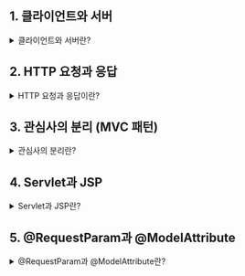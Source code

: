 ## 1. 클라이언트와 서버

<details>
<summary>클라이언트와 서버란?</summary>
<div markdown="1">

<br>
	
- 클라이언트(client) : 서비스를 **요청**하는 애플리케이션(컴퓨터)  
- 서버(server) : 서비스를 **제공**하는 애플리케이션(컴퓨터)

서버의 종류는 여러가지(Email server, File server 등)가 있지만, 우리가 지금 배우려고 하는 것은 웹서버(Web Server)이다.  
한 대의 PC에는 여러가지 서버가 존재한다. 어떤 서버를 사용할지는 포트 번호로 정한다.  
웹서버는 기본적으로 포트번호가 80이고 생략이 가능하다. 톰캣은 기본 포트번호가 8080!  
(즉, 우리는 공부할 때 대부분 톰캣의 기본 포트번호인 8080을 사용하기 때문에 서버를 킨 후 localhost8080 ... 이라고 입력해서 프로젝트를 실행시키는데, 설정파일에서 포트번호를 80으로 바꿔주면 포트번호를 생략할 수 있다! )

**참고 0~1023까지는 이미 예약되어있는 포트번호이다.

#### WAS란?
- Web Application Server로 서버에 프로그램을 설치해 놓고, 클라이언트가 그 프로그램을 사용할 수 있게 해준다.

#### 톰캣의 내부구조
- 클라이언트가 요청을 보내면 서버의 톰캣에서는 미리 만들어진 쓰레드(Thread Pool)를 거쳐 Service로 요청을 보낸다.  
- Service에는 Connector가 들어있는데, 프로토콜 종류에 따라서 처리할 Connector가 정해진다.  
- 그럼 이 Connector는 요청을 다시 엔진(Catalina)한테 전달한다.  
- 엔진 안에는 호스트가 있는데 호스트 안에는 Context가 있다. Context는 웹애플리케이션을 뜻하는데, 당연히 여러개가 있을 수 있다!(스프링 프로젝트 하나가 Context하나)  
- Context안에는 서블릿이 있다. 서블릿이란 작은 서버 프로그램이라고 이해하면 되는데, 이 서블릿까지 요청이 와야 비로소 main메서드의 매개변수에 요청이 전달된다.


**참고1 보통 하나의 톰캣한에 한개의 호스트가 있지만 경우에 따라서 여러개를 둘 수도 있다.(도메인 네임이 다른 호스트를 여러개 둘 수 있다는 뜻)  
**참고2 톰캣안의 서비스 안의 엔진 안의 Host 안의 Context 안의 서블릿

#### 톰캣의 설정파일
- server.xml
: Tomcat의 서버 설정 파일
- web.xml
: Tomcat의 공통설정 파일과 개인 설정 파일 두 개가 있다.

</div>
</details>

## 2. HTTP 요청과 응답

<details>
<summary>HTTP 요청과 응답이란?</summary>
<div markdown="1">

<br>
	
**프로토콜이란?**
- 서로간의 통신을 위한 약속, 규칙. 주고 받을 데이터에 대한 형시을 정의한 것

**HTTP란?**
- 텍스트 기반의 프로토콜이기 때문에 단순하고 읽기가 쉽다. 또한 상태를 유지하지 않는다.(stateless )
- 즉, 클라이언트 정보를 저장하지 않는다는 것인데, 이 부분은 쿠키와 세션으로 해결할 수 있다.
- 확장 가능하다. 커스텀 헤더를 추가할 수 있다.

**HTTP 메시지**
 - 우리가 URL을 보내면 톰캣은 HttpServletRequest객체를 만든다고 했는데, 이 전에 사실 브라우저는 HTTP요청메시지를 만들어서 톰갯에 보낸다.

**HTTP 메서드**
 - get 
   - 서버의 리소스를 가져오기 위해 설계
   - QUERY STRING을 통해	데이터를 전달 (소용량)
   - URL에 데이터 노출되므로 보안에 취약
   - 데이터 공유에 유리
   - ex) 검색엔진에서 검색단어 전송에 이용
  - POST
    - 서버에 데이터를 올리기 위해 설계됨
    - 전송 데이터 크기의 제한이 없음(대용량)
    - 데이터를 요청 메시지의 body에 담아서 전송
    - 보안에 유리, 데이터 공유에는 불리
    - ex) 게시판에 글쓰기, 로그인, 회원가입

</div>
</details>

## 3. 관심사의 분리 (MVC 패턴)

<details>
<summary>관심사의 분리란?</summary>
<div markdown="1">

<br>
	
**MVC** 패턴이란?
- **M**odel : Controller와 View 사이에서 데이터를 전달해 주는 역할을 한다.  
- **V**iew : Controller에서 처리한 데이터를 Model을 통해 전달 받고, 이 데이터를 화면에 출력해주는 역할을 한다.  
- **C**ontroller : 사용자의 요청이 들어오면 사용자가 원하는 데이터를 Model에 담아 보내는 역할을 한다.  

**참고 : Model은 DispatcherServlet이 생성해서 Controller에 넘겨주는데, DispatcherServlet은 뒤에서 자세하게 다룰 예정.

</div>
</details>

## 4. Servlet과 JSP

<details>
<summary>Servlet과 JSP란?</summary>
<div markdown="1">

<br>
	
**0) 간단 정리**
- 역할의 차이일 뿐 기능적인 차이는 없다.(하는 일은 동일)
- Servlet : java코드 안에 html코드
- JSP : html코드 안에 java코드

**1) Servlet**
- Servlet을 발전시킨 것이 spring

|구분|servlet|spring|
|---|---|---|
|Annotation|@WebServlet|@Controller + @RequestMapping|
|Mapping|클래스 단위|메서드 단위, 때문에 하나의 클래스에 여러개의 매핑 가능|
|상속|HttpServlet상속|상속 안받음 (자바는 단일상속이기 때문에 상속을 안받는 것이 좋다. 이런점이 spring에서 개선이 된 것)|
|메서드명|Override된 init(), service(), destroy()등|마음대로|
|매개변수|HttpServletRequest, HttpServletResponse를 무조건 매개변수로 받아야함|필요한 것만 매개변수로 받음|

- 서블릿은 기본적으로 init(), service(), distroy() 이 세개의 메서드를 사용한다.
	- init() : 서블릿 초기화. 서블릿이 생성, 또는 리로딩될 때 단 한 번만 수행됨
	- service() : 호출될 때 마다 반복적으로 수행됨
	- destroy() : 뒷정리 작업. 서블릿이 제거(unload) 될 때 단 한 번만 수행됨

- 즉, 클라이언트가 요청을 보내면 ServletContext가 서블릿 인스턴스의 존재를 확인한다.
일치하는 인스턴스가 있다면 service() 메서드를 호출하고, 없다면 서블릿 클래스를 로딩하고 새로운 서블릿 인스턴스를 생성한다. 이 때 init() 메서드가 호출이 된다. 그 후 요청부터는 인스턴스가 만들어진 상태이기 때문에 service() 메서드만 호출이 되고, 프로그램이 갱신되거나 애플리케이션이 종료가 되서 서블릿이 메모리에서 내려갈 때 destroy() 메서드가 호출이 된다.

**참고 : 서블릿은 기본적으로 singleton패턴이기 때문에 한 개의 인스턴스만 생성이 된다.

**2) JSP**
- jsp파일은 언제, 어떻게 servlet으로 변환이 될까?
	- *.jsp 요청이 들어오면, jspServlet이 서블릿 인스턴스가 있는지 확인한다. 
	- 없으면 이 파일을 서블릿으로 변환하는데, 이 때 *_jsp.java로 변환이 된다.
	- 이렇게 변환된 java파일을 컴파일 하면 *_jsp.class파일이 만들어지고, 인스턴스가 생성된다.
	- 이제 서블릿과 마찬가지로 초기화 메서드 _jspInit()과 실행 메서드 _jspsService()가 호출되며 응답을 준다.
	- 처음에 변환과 컴파일을 해야하기 때문에 시간이 걸린다.(지연된 초기화)

**3) Servlet과 JSP의 차이**
- Servlet
	- java코드 안에 HTML 코드 (하나의 클래스)
	- data processing(Controller)에 좋다.
	- 즉 DB와의 통신, Business Logic 호출, 데이터를 읽고 확인하는 작업 등에 유용하다.
	- Servlet이 수정된 경우 Java 코드를 컴파일(.class 파일 생성)한 후 동적인 페이지를 처리하기 때문에 전체 코드를 업데이트하고 다시 컴파일한 후 재배포하는 작업이 필요하다. (개발 생산성 저하)
- JSP
	- HTML 코드 안에 Java 코드
	- presentation(View)에 좋다.
	- 즉, 요청 결과를 나타내는 HTML 작성하는데 유용하다.
	- JSP가 수정된 경우 재배포할 필요가 없이 WAS가 알아서 처리한다. (쉬운 배포)


**4) 유효범위와 속성**
- Http는 상태정보를 저장하지 않는 stateless라는 특징이 있다.
- 그렇기 때문에 저장소가 필요한데, 접근범위와 생존기간에 따른 4개의 저장소가 있다. 사용 목적에 따라 알맞은 저장소를 사용하면 된다. 저장소는 Map형태로 제공된다.
	- pageContext 저장소 : 해당 jsp페이지 내부에서만 접근가능. 다른 jsp페이지에서는 접근할 수 없다.
		- 지역변수와 기본객체(request, response 등)를 저장
		- EL태그를 쓰려면 꼭 이 저장소에 저장을 해야한다.
	- application 저장소 : Servlet Context전체에서 접근가능. 
		- 이 저장소는 딱 1개 있다.(공통저장소)
	- session 저장소 : 클라이언트마다 가지고 있는 개별 저장소. 모든 페이지에서 접근가능. 
		- 클라이언트가 10000명이면 세션 객체도 10000개가 필요하기때문에 편리하지만 메모리 부담이 크다.
		- 그래서 session엔 최소한의 정보만 저장한다.
	- request : 요청이 처리되는 동안만 존재.
		- 데이터를 다른 페이지로 넘길 때 사용 (forword)

**5) URL패턴**
- @WebServlet으로 서블릿을 URL에 매핑할 때 사용
- 우선순위
	- 1 - 정확히 일치하는 것(exact mapping)
	- 2 - 경로를 와일드카드로 처리(path mapping)
	- 3 - 확장자를 적고, 파일명을 와일드카드로 처리(extension mapping)
	- 4 - 모든 주소와 매핑이 된다(default mapping)

**6) Filter**
- 공통적인 요청(전처리, 후처리)에 사용한다. ex) 로깅, 인코딩 등

</div>
</details>

## 5. @RequestParam과 @ModelAttribute

<details>
<summary>@RequestParam과 @ModelAttribute란?</summary>
<div markdown="1">

<br>
	
**@RequestParam**
- 요청의 파라미터를 연결할 매개변수에 붙이는 어노테이션
- 기본값 : @RequestParam(name="파라미터명", required=false) 생략가능하다.
- @RequestParam만 쓰고 뒤에 옵션을 안붙여주면 (name="파라미터명", required=true)가 생략된 것이다.
- 매개변수의 타입이 String인지, int인지에 따라 생각을 조금 해봐야한다.
	- String
		- equired= false일 때 : 파라미터를 안넘기거나 빈 문자열을 넘겨도 에러 안남. null과 ""를 자동으로 String 타입으로 바꿔주기 때문
		- required=true일 때  : 파라미터를 안넘기면 400에러남. 꼭 넘겨야 하는데, 클라이언트가 안넘긴거라서! 빈 문자열을 넘기면 에러 안남.
	- int
		- required=false일 때 : 파라미터를 안넘기면 500에러난다. 필수입력이 아니라서 안넘긴긴건 클라이언트의 잘못이 아니다. 파라미터를 안넘기면 null이 들어오는데, 이 null을 int 타입으로 바꿀 수 없기 때문에 500에러가 난다.
		- 그러나 빈 문자열을 넘기면 400에러가 난다. 클라이언트가 값을 넘기긴 넘겼는데 잘못 넘겼기 때문에! 역시 빈 문자열""을 int타입으로 바꿀 수 없기 때문에 에러가 나는 것.
		- 때문에 매개변수가 int타입이고,  required가 false일 땐 defaultValue 옵션을 써서 기본값을 넘겨주어야 한다. (ex) defaultValue="1")
		- required=true일 때 : 파라미터를 안넘기거나 빈 문자열로 넘기면 400에러가 난다. 꼭 넘겨야 하는 파라미터인데, 클라이언트가 잘못넘긴 것이므로.

**@ModelAttribute**
- 이 어노테이션이 붙은 대상은 Model의 속성으로 자동 추가를 해준다.
- 컨트롤러 메서드의 매개변수와 반환타입에 어노테이션을 적용할 수 있다.
- 예를 들어 (@ModelAttribute MyDate date, Model m)을 매개변수로 받으면, m.addAttribute("myDate", date)로 모델에 key와 value를 넘기지 않아도 자동으로 추가를 해준다. key는 타입의 앞글자를 소문자로 변환한 후 저장해준다.
- 반환타입 앞에 붙여주면, 그 메서드의 호출 결과를 Model에 저장하여 반환한다. 이 때는 key를 직접 지정해주어야하며, value에는 반환값이 들어간다.
- 그런데 사실 컨트롤러의 매개변수가 참조형일 땐 @ModelAttribute가 생략 가능하다.
- 그래서 위 예시에서 따로 어노테이션을 붙이지 않아도 m.addattribute를 쓰지 않아도 된다.

**WebDataBinder**
- 쿼리스트링으로 받은 문자열 value를 컨트롤러 메서드의 int타입의 매개변수로 받아야 하는 상황이 있다. 이때 중간에서 타입 변환을 해주는 애가 WebDataBinder이다.
- WebDataBinder는 타입을 변환한 후 결과를 BindingResult에 저장한다. 변환 중 에러가 생겨도 그 에러를 BidingResult에 저장한다.
- 타입을 변환한 후에는 데이터를 검증(Validation)한다. 이 때 또 결과나 에러를 BindingResult에 저장한다.
- 그리고 BindingResult에 담긴 값들을 컨트롤러에 넘겨줘서 컨트롤러의  로직에 따라 처리된다.
- BindingResult는 바인딩할 객체의 바로 뒤에 위치해야 한다.

</div>
</details>

